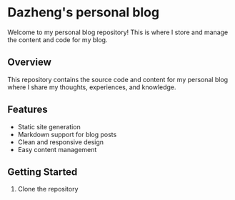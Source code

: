 # Dazheng's personal blog
Welcome to my personal blog repository! This is where I store and manage the content and code for my blog.

## Overview
This repository contains the source code and content for my personal blog where I share my thoughts, experiences, and knowledge.

## Features
- Static site generation
- Markdown support for blog posts
- Clean and responsive design
- Easy content management

## Getting Started
1. Clone the repository
